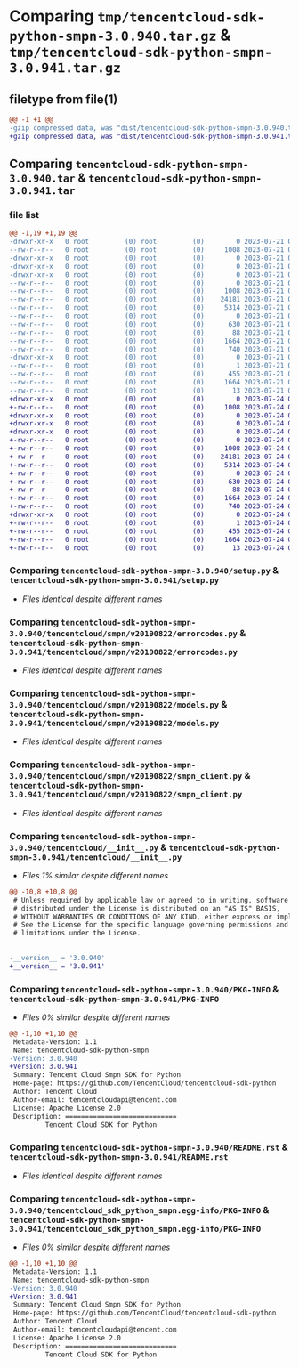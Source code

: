 # Comparing `tmp/tencentcloud-sdk-python-smpn-3.0.940.tar.gz` & `tmp/tencentcloud-sdk-python-smpn-3.0.941.tar.gz`

## filetype from file(1)

```diff
@@ -1 +1 @@
-gzip compressed data, was "dist/tencentcloud-sdk-python-smpn-3.0.940.tar", last modified: Fri Jul 21 00:48:33 2023, max compression
+gzip compressed data, was "dist/tencentcloud-sdk-python-smpn-3.0.941.tar", last modified: Mon Jul 24 00:42:47 2023, max compression
```

## Comparing `tencentcloud-sdk-python-smpn-3.0.940.tar` & `tencentcloud-sdk-python-smpn-3.0.941.tar`

### file list

```diff
@@ -1,19 +1,19 @@
-drwxr-xr-x   0 root         (0) root         (0)        0 2023-07-21 00:48:33.000000 tencentcloud-sdk-python-smpn-3.0.940/
--rw-r--r--   0 root         (0) root         (0)     1008 2023-07-21 00:48:33.000000 tencentcloud-sdk-python-smpn-3.0.940/setup.py
-drwxr-xr-x   0 root         (0) root         (0)        0 2023-07-21 00:48:33.000000 tencentcloud-sdk-python-smpn-3.0.940/tencentcloud/
-drwxr-xr-x   0 root         (0) root         (0)        0 2023-07-21 00:48:33.000000 tencentcloud-sdk-python-smpn-3.0.940/tencentcloud/smpn/
-drwxr-xr-x   0 root         (0) root         (0)        0 2023-07-21 00:48:33.000000 tencentcloud-sdk-python-smpn-3.0.940/tencentcloud/smpn/v20190822/
--rw-r--r--   0 root         (0) root         (0)        0 2023-07-21 00:48:33.000000 tencentcloud-sdk-python-smpn-3.0.940/tencentcloud/smpn/v20190822/__init__.py
--rw-r--r--   0 root         (0) root         (0)     1008 2023-07-21 00:48:33.000000 tencentcloud-sdk-python-smpn-3.0.940/tencentcloud/smpn/v20190822/errorcodes.py
--rw-r--r--   0 root         (0) root         (0)    24181 2023-07-21 00:48:33.000000 tencentcloud-sdk-python-smpn-3.0.940/tencentcloud/smpn/v20190822/models.py
--rw-r--r--   0 root         (0) root         (0)     5314 2023-07-21 00:48:33.000000 tencentcloud-sdk-python-smpn-3.0.940/tencentcloud/smpn/v20190822/smpn_client.py
--rw-r--r--   0 root         (0) root         (0)        0 2023-07-21 00:48:33.000000 tencentcloud-sdk-python-smpn-3.0.940/tencentcloud/smpn/__init__.py
--rw-r--r--   0 root         (0) root         (0)      630 2023-07-21 00:48:33.000000 tencentcloud-sdk-python-smpn-3.0.940/tencentcloud/__init__.py
--rw-r--r--   0 root         (0) root         (0)       88 2023-07-21 00:48:33.000000 tencentcloud-sdk-python-smpn-3.0.940/setup.cfg
--rw-r--r--   0 root         (0) root         (0)     1664 2023-07-21 00:48:33.000000 tencentcloud-sdk-python-smpn-3.0.940/PKG-INFO
--rw-r--r--   0 root         (0) root         (0)      740 2023-07-21 00:48:33.000000 tencentcloud-sdk-python-smpn-3.0.940/README.rst
-drwxr-xr-x   0 root         (0) root         (0)        0 2023-07-21 00:48:33.000000 tencentcloud-sdk-python-smpn-3.0.940/tencentcloud_sdk_python_smpn.egg-info/
--rw-r--r--   0 root         (0) root         (0)        1 2023-07-21 00:48:33.000000 tencentcloud-sdk-python-smpn-3.0.940/tencentcloud_sdk_python_smpn.egg-info/dependency_links.txt
--rw-r--r--   0 root         (0) root         (0)      455 2023-07-21 00:48:33.000000 tencentcloud-sdk-python-smpn-3.0.940/tencentcloud_sdk_python_smpn.egg-info/SOURCES.txt
--rw-r--r--   0 root         (0) root         (0)     1664 2023-07-21 00:48:33.000000 tencentcloud-sdk-python-smpn-3.0.940/tencentcloud_sdk_python_smpn.egg-info/PKG-INFO
--rw-r--r--   0 root         (0) root         (0)       13 2023-07-21 00:48:33.000000 tencentcloud-sdk-python-smpn-3.0.940/tencentcloud_sdk_python_smpn.egg-info/top_level.txt
+drwxr-xr-x   0 root         (0) root         (0)        0 2023-07-24 00:42:47.000000 tencentcloud-sdk-python-smpn-3.0.941/
+-rw-r--r--   0 root         (0) root         (0)     1008 2023-07-24 00:42:47.000000 tencentcloud-sdk-python-smpn-3.0.941/setup.py
+drwxr-xr-x   0 root         (0) root         (0)        0 2023-07-24 00:42:47.000000 tencentcloud-sdk-python-smpn-3.0.941/tencentcloud/
+drwxr-xr-x   0 root         (0) root         (0)        0 2023-07-24 00:42:47.000000 tencentcloud-sdk-python-smpn-3.0.941/tencentcloud/smpn/
+drwxr-xr-x   0 root         (0) root         (0)        0 2023-07-24 00:42:47.000000 tencentcloud-sdk-python-smpn-3.0.941/tencentcloud/smpn/v20190822/
+-rw-r--r--   0 root         (0) root         (0)        0 2023-07-24 00:42:47.000000 tencentcloud-sdk-python-smpn-3.0.941/tencentcloud/smpn/v20190822/__init__.py
+-rw-r--r--   0 root         (0) root         (0)     1008 2023-07-24 00:42:47.000000 tencentcloud-sdk-python-smpn-3.0.941/tencentcloud/smpn/v20190822/errorcodes.py
+-rw-r--r--   0 root         (0) root         (0)    24181 2023-07-24 00:42:47.000000 tencentcloud-sdk-python-smpn-3.0.941/tencentcloud/smpn/v20190822/models.py
+-rw-r--r--   0 root         (0) root         (0)     5314 2023-07-24 00:42:47.000000 tencentcloud-sdk-python-smpn-3.0.941/tencentcloud/smpn/v20190822/smpn_client.py
+-rw-r--r--   0 root         (0) root         (0)        0 2023-07-24 00:42:47.000000 tencentcloud-sdk-python-smpn-3.0.941/tencentcloud/smpn/__init__.py
+-rw-r--r--   0 root         (0) root         (0)      630 2023-07-24 00:42:47.000000 tencentcloud-sdk-python-smpn-3.0.941/tencentcloud/__init__.py
+-rw-r--r--   0 root         (0) root         (0)       88 2023-07-24 00:42:47.000000 tencentcloud-sdk-python-smpn-3.0.941/setup.cfg
+-rw-r--r--   0 root         (0) root         (0)     1664 2023-07-24 00:42:47.000000 tencentcloud-sdk-python-smpn-3.0.941/PKG-INFO
+-rw-r--r--   0 root         (0) root         (0)      740 2023-07-24 00:42:47.000000 tencentcloud-sdk-python-smpn-3.0.941/README.rst
+drwxr-xr-x   0 root         (0) root         (0)        0 2023-07-24 00:42:47.000000 tencentcloud-sdk-python-smpn-3.0.941/tencentcloud_sdk_python_smpn.egg-info/
+-rw-r--r--   0 root         (0) root         (0)        1 2023-07-24 00:42:47.000000 tencentcloud-sdk-python-smpn-3.0.941/tencentcloud_sdk_python_smpn.egg-info/dependency_links.txt
+-rw-r--r--   0 root         (0) root         (0)      455 2023-07-24 00:42:47.000000 tencentcloud-sdk-python-smpn-3.0.941/tencentcloud_sdk_python_smpn.egg-info/SOURCES.txt
+-rw-r--r--   0 root         (0) root         (0)     1664 2023-07-24 00:42:47.000000 tencentcloud-sdk-python-smpn-3.0.941/tencentcloud_sdk_python_smpn.egg-info/PKG-INFO
+-rw-r--r--   0 root         (0) root         (0)       13 2023-07-24 00:42:47.000000 tencentcloud-sdk-python-smpn-3.0.941/tencentcloud_sdk_python_smpn.egg-info/top_level.txt
```

### Comparing `tencentcloud-sdk-python-smpn-3.0.940/setup.py` & `tencentcloud-sdk-python-smpn-3.0.941/setup.py`

 * *Files identical despite different names*

### Comparing `tencentcloud-sdk-python-smpn-3.0.940/tencentcloud/smpn/v20190822/errorcodes.py` & `tencentcloud-sdk-python-smpn-3.0.941/tencentcloud/smpn/v20190822/errorcodes.py`

 * *Files identical despite different names*

### Comparing `tencentcloud-sdk-python-smpn-3.0.940/tencentcloud/smpn/v20190822/models.py` & `tencentcloud-sdk-python-smpn-3.0.941/tencentcloud/smpn/v20190822/models.py`

 * *Files identical despite different names*

### Comparing `tencentcloud-sdk-python-smpn-3.0.940/tencentcloud/smpn/v20190822/smpn_client.py` & `tencentcloud-sdk-python-smpn-3.0.941/tencentcloud/smpn/v20190822/smpn_client.py`

 * *Files identical despite different names*

### Comparing `tencentcloud-sdk-python-smpn-3.0.940/tencentcloud/__init__.py` & `tencentcloud-sdk-python-smpn-3.0.941/tencentcloud/__init__.py`

 * *Files 1% similar despite different names*

```diff
@@ -10,8 +10,8 @@
 # Unless required by applicable law or agreed to in writing, software
 # distributed under the License is distributed on an "AS IS" BASIS,
 # WITHOUT WARRANTIES OR CONDITIONS OF ANY KIND, either express or implied.
 # See the License for the specific language governing permissions and
 # limitations under the License.
 
 
-__version__ = '3.0.940'
+__version__ = '3.0.941'
```

### Comparing `tencentcloud-sdk-python-smpn-3.0.940/PKG-INFO` & `tencentcloud-sdk-python-smpn-3.0.941/PKG-INFO`

 * *Files 0% similar despite different names*

```diff
@@ -1,10 +1,10 @@
 Metadata-Version: 1.1
 Name: tencentcloud-sdk-python-smpn
-Version: 3.0.940
+Version: 3.0.941
 Summary: Tencent Cloud Smpn SDK for Python
 Home-page: https://github.com/TencentCloud/tencentcloud-sdk-python
 Author: Tencent Cloud
 Author-email: tencentcloudapi@tencent.com
 License: Apache License 2.0
 Description: ============================
         Tencent Cloud SDK for Python
```

### Comparing `tencentcloud-sdk-python-smpn-3.0.940/README.rst` & `tencentcloud-sdk-python-smpn-3.0.941/README.rst`

 * *Files identical despite different names*

### Comparing `tencentcloud-sdk-python-smpn-3.0.940/tencentcloud_sdk_python_smpn.egg-info/PKG-INFO` & `tencentcloud-sdk-python-smpn-3.0.941/tencentcloud_sdk_python_smpn.egg-info/PKG-INFO`

 * *Files 0% similar despite different names*

```diff
@@ -1,10 +1,10 @@
 Metadata-Version: 1.1
 Name: tencentcloud-sdk-python-smpn
-Version: 3.0.940
+Version: 3.0.941
 Summary: Tencent Cloud Smpn SDK for Python
 Home-page: https://github.com/TencentCloud/tencentcloud-sdk-python
 Author: Tencent Cloud
 Author-email: tencentcloudapi@tencent.com
 License: Apache License 2.0
 Description: ============================
         Tencent Cloud SDK for Python
```

